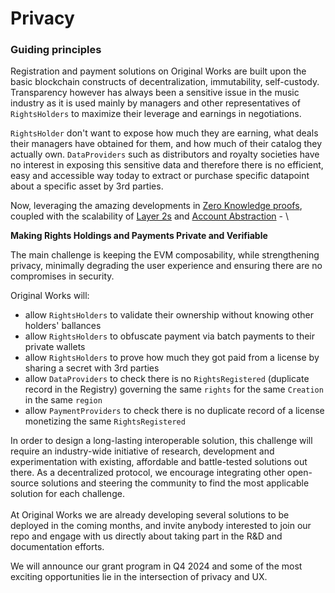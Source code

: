 # Privacy

### Guiding principles

Registration and payment solutions on Original Works are built upon the basic blockchain constructs of decentralization, immutability, self-custody. Transparency however has always been a sensitive issue in the music industry as it is used mainly by managers and other representatives of `RightsHolders` to maximize their leverage and earnings in negotiations.&#x20;

`RightsHolder` don't want to expose how much they are earning, what deals their managers have obtained for them, and how much of their catalog they actually own. `DataProviders` such as distributors and royalty societies have no interest in exposing this sensitive data and therefore there is no efficient, easy and accessible way today to extract or purchase specific datapoint about a specific asset by 3rd parties.

Now, leveraging the amazing developments in [Zero Knowledge proofs](https://chain.link/education/zero-knowledge-proof-zkp), coupled with the scalability of [Layer 2s](https://www.coinbase.com/learn/crypto-basics/what-are-ethereum-layer-2-blockchains-and-how-do-they-work) and [Account Abstraction](https://ethereum.org/en/roadmap/account-abstraction/) - \


**Making Rights Holdings and Payments Private and Verifiable**&#x20;

The main challenge is keeping the EVM composability, while strengthening privacy, minimally degrading the user experience and ensuring there are no compromises in security.

Original Works will:&#x20;

* allow `RightsHolders` to validate their ownership without knowing other holders' ballances
* allow `RightsHolders` to obfuscate payment via batch payments to their private wallets
* allow `RightsHolders` to prove how much they got paid from a license by sharing a secret with 3rd parties
* allow `DataProviders` to check there is no `RightsRegistered` (duplicate record in the Registry) governing the same `rights` for the same `Creation` in the same `region`
* allow `PaymentProviders` to check there is no duplicate record of a license monetizing the same  `RightsRegistered`

In order to design a long-lasting interoperable solution, this challenge will require an industry-wide initiative of research, development and experimentation with existing, affordable and battle-tested solutions out there. As a decentralized protocol, we encourage integrating other open-source solutions and steering the community to find the most applicable solution for each challenge. \
\
At Original Works we are already developing several solutions to be deployed in the coming months, and invite anybody interested to join our repo and engage with us directly about taking part in the R\&D  and documentation efforts.

We will announce our grant program in Q4 2024 and some of the most exciting opportunities lie in the intersection of privacy and UX.&#x20;
